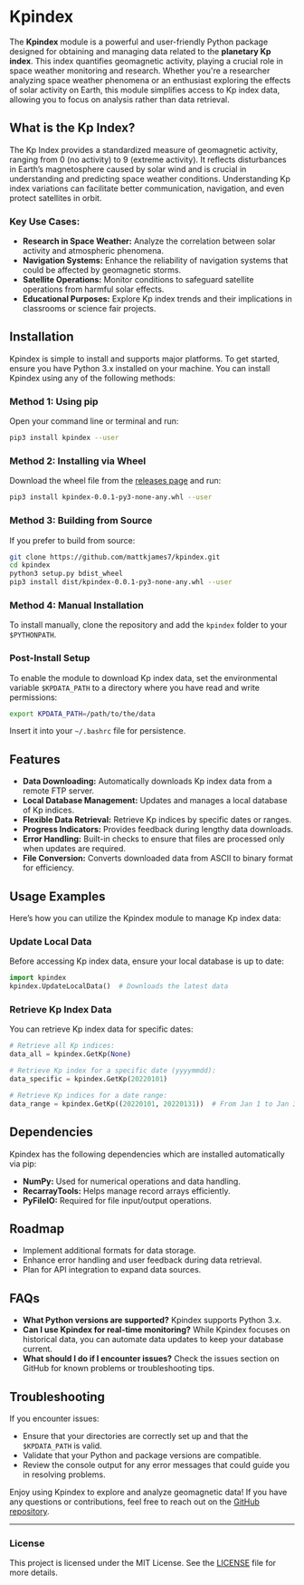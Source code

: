 # Kpindex

The **Kpindex** module is a powerful and user-friendly Python package designed for obtaining and managing data related to the **planetary Kp index**. This index quantifies geomagnetic activity, playing a crucial role in space weather monitoring and research. Whether you're a researcher analyzing space weather phenomena or an enthusiast exploring the effects of solar activity on Earth, this module simplifies access to Kp index data, allowing you to focus on analysis rather than data retrieval.

## What is the Kp Index?
The Kp Index provides a standardized measure of geomagnetic activity, ranging from 0 (no activity) to 9 (extreme activity). It reflects disturbances in Earth’s magnetosphere caused by solar wind and is crucial in understanding and predicting space weather conditions. Understanding Kp index variations can facilitate better communication, navigation, and even protect satellites in orbit.

### Key Use Cases:
- **Research in Space Weather:** Analyze the correlation between solar activity and atmospheric phenomena.
- **Navigation Systems:** Enhance the reliability of navigation systems that could be affected by geomagnetic storms.
- **Satellite Operations:** Monitor conditions to safeguard satellite operations from harmful solar effects.
- **Educational Purposes:** Explore Kp index trends and their implications in classrooms or science fair projects.

## Installation
Kpindex is simple to install and supports major platforms. To get started, ensure you have Python 3.x installed on your machine. You can install Kpindex using any of the following methods:

### Method 1: Using pip
Open your command line or terminal and run:
```bash
pip3 install kpindex --user
```

### Method 2: Installing via Wheel
Download the wheel file from the [releases page](https://github.com/mattkjames7/kpindex/releases) and run:
```bash
pip3 install kpindex-0.0.1-py3-none-any.whl --user
```

### Method 3: Building from Source
If you prefer to build from source:
```bash
git clone https://github.com/mattkjames7/kpindex.git
cd kpindex
python3 setup.py bdist_wheel
pip3 install dist/kpindex-0.0.1-py3-none-any.whl --user
```

### Method 4: Manual Installation
To install manually, clone the repository and add the `kpindex` folder to your `$PYTHONPATH`.

### Post-Install Setup
To enable the module to download Kp index data, set the environmental variable `$KPDATA_PATH` to a directory where you have read and write permissions:
```bash
export KPDATA_PATH=/path/to/the/data
```
Insert it into your `~/.bashrc` file for persistence.

## Features
- **Data Downloading:** Automatically downloads Kp index data from a remote FTP server.
- **Local Database Management:** Updates and manages a local database of Kp indices.
- **Flexible Data Retrieval:** Retrieve Kp indices by specific dates or ranges.
- **Progress Indicators:** Provides feedback during lengthy data downloads.
- **Error Handling:** Built-in checks to ensure that files are processed only when updates are required.
- **File Conversion:** Converts downloaded data from ASCII to binary format for efficiency.

## Usage Examples
Here’s how you can utilize the Kpindex module to manage Kp index data:

### Update Local Data
Before accessing Kp index data, ensure your local database is up to date:
```python
import kpindex
kpindex.UpdateLocalData()  # Downloads the latest data
```

### Retrieve Kp Index Data
You can retrieve Kp index data for specific dates:
```python
# Retrieve all Kp indices:
data_all = kpindex.GetKp(None)

# Retrieve Kp index for a specific date (yyyymmdd):
data_specific = kpindex.GetKp(20220101)

# Retrieve Kp indices for a date range:
data_range = kpindex.GetKp((20220101, 20220131))  # From Jan 1 to Jan 31, 2022
```

## Dependencies
Kpindex has the following dependencies which are installed automatically via pip:
- **NumPy:** Used for numerical operations and data handling.
- **RecarrayTools:** Helps manage record arrays efficiently.
- **PyFileIO:** Required for file input/output operations.

## Roadmap
- Implement additional formats for data storage.
- Enhance error handling and user feedback during data retrieval.
- Plan for API integration to expand data sources.

## FAQs
- **What Python versions are supported?**  Kpindex supports Python 3.x.
- **Can I use Kpindex for real-time monitoring?**  While Kpindex focuses on historical data, you can automate data updates to keep your database current.
- **What should I do if I encounter issues?** Check the issues section on GitHub for known problems or troubleshooting tips.

## Troubleshooting
If you encounter issues:  
- Ensure that your directories are correctly set up and that the `$KPDATA_PATH` is valid.  
- Validate that your Python and package versions are compatible.  
- Review the console output for any error messages that could guide you in resolving problems.

Enjoy using Kpindex to explore and analyze geomagnetic data! If you have any questions or contributions, feel free to reach out on the [GitHub repository](https://github.com/mattkjames7/kpindex).  

---  

### License
This project is licensed under the MIT License. See the [LICENSE](LICENSE) file for more details.